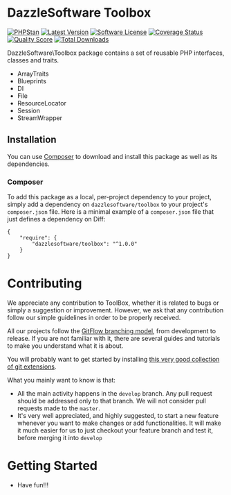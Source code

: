 # DazzleSoftware Toolbox

[![PHPStan](https://img.shields.io/badge/PHPStan-enabled-brightgreen.svg?style=flat)](https://github.com/phpstan/phpstan)
[![Latest Version](http://img.shields.io/packagist/v/dazzlesoftware/toolbox.svg?style=flat)](https://packagist.org/packages/dazzlesoftware/toolbox)
[![Software License](https://img.shields.io/badge/license-GPLv3-brightgreen.svg?style=flat)](LICENSE)
[![Coverage Status](https://img.shields.io/scrutinizer/coverage/g/dazzlesoftware/toolbox.svg?style=flat)](https://scrutinizer-ci.com/g/dazzlesoftware/toolbox/code-structure)
[![Quality Score](https://img.shields.io/scrutinizer/g/dazzlesoftware/toolbox.svg?style=flat)](https://scrutinizer-ci.com/g/dazzlesoftware/toolbox)
[![Total Downloads](https://img.shields.io/packagist/dt/dazzlesoftware/toolbox.svg?style=flat)](https://packagist.org/packages/dazzlesoftware/toolbox)

DazzleSoftware\Toolbox package contains a set of reusable PHP interfaces, classes and traits.

* ArrayTraits
* Blueprints
* DI
* File
* ResourceLocator
* Session
* StreamWrapper

## Installation

You can use [Composer](http://getcomposer.org/) to download and install this package as well as its dependencies.

### Composer

To add this package as a local, per-project dependency to your project, simply add a dependency on `dazzlesoftware/toolbox` to your project's `composer.json` file. Here is a minimal example of a `composer.json` file that just defines a dependency on Diff:

    {
        "require": {
            "dazzlesoftware/toolbox": "^1.0.0"
        }
    }


# Contributing

We appreciate any contribution to ToolBox, whether it is related to bugs or simply a suggestion or improvement.
However, we ask that any contribution follow our simple guidelines in order to be properly received.

All our projects follow the [GitFlow branching model][gitflow-model], from development to release. If you are not familiar with it, there are several guides and tutorials to make you understand what it is about.

You will probably want to get started by installing [this very good collection of git extensions][gitflow-extensions].

What you mainly want to know is that:

- All the main activity happens in the `develop` branch. Any pull request should be addressed only to that branch. We will not consider pull requests made to the `master`.
- It's very well appreciated, and highly suggested, to start a new feature whenever you want to make changes or add functionalities. It will make it much easier for us to just checkout your feature branch and test it, before merging it into `develop`


# Getting Started

* Have fun!!!


[gitflow-model]: http://nvie.com/posts/a-successful-git-branching-model/
[gitflow-extensions]: https://github.com/nvie/gitflow
